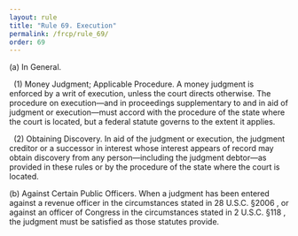 ```yaml
---
layout: rule
title: "Rule 69. Execution"
permalink: /frcp/rule_69/
order: 69
---
```


(a) In General.


&nbsp;&nbsp;(1) Money Judgment; Applicable Procedure. A money judgment is enforced by a writ of execution, unless the court directs otherwise. The procedure on execution—and in proceedings supplementary to and in aid of judgment or execution—must accord with the procedure of the state where the court is located, but a federal statute governs to the extent it applies.


&nbsp;&nbsp;(2) Obtaining Discovery. In aid of the judgment or execution, the judgment creditor or a successor in interest whose interest appears of record may obtain discovery from any person—including the judgment debtor—as provided in these rules or by the procedure of the state where the court is located.


(b) Against Certain Public Officers. When a judgment has been entered against a revenue officer in the circumstances stated in 28 U.S.C. §2006 , or against an officer of Congress in the circumstances stated in 2 U.S.C. §118 , the judgment must be satisfied as those statutes provide.
